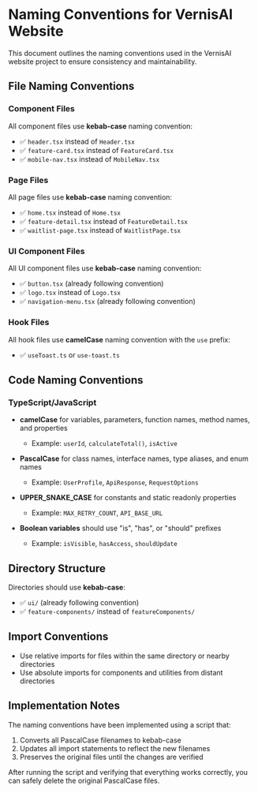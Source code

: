 # Naming Conventions for VernisAI Website

This document outlines the naming conventions used in the VernisAI website project to ensure consistency and maintainability.

## File Naming Conventions

### Component Files

All component files use **kebab-case** naming convention:

- ✅ `header.tsx` instead of `Header.tsx`
- ✅ `feature-card.tsx` instead of `FeatureCard.tsx`
- ✅ `mobile-nav.tsx` instead of `MobileNav.tsx`

### Page Files

All page files use **kebab-case** naming convention:

- ✅ `home.tsx` instead of `Home.tsx`
- ✅ `feature-detail.tsx` instead of `FeatureDetail.tsx`
- ✅ `waitlist-page.tsx` instead of `WaitlistPage.tsx`

### UI Component Files

All UI component files use **kebab-case** naming convention:

- ✅ `button.tsx` (already following convention)
- ✅ `logo.tsx` instead of `Logo.tsx`
- ✅ `navigation-menu.tsx` (already following convention)

### Hook Files

All hook files use **camelCase** naming convention with the `use` prefix:

- ✅ `useToast.ts` or `use-toast.ts`

## Code Naming Conventions

### TypeScript/JavaScript

- **camelCase** for variables, parameters, function names, method names, and properties

    - Example: `userId`, `calculateTotal()`, `isActive`

- **PascalCase** for class names, interface names, type aliases, and enum names

    - Example: `UserProfile`, `ApiResponse`, `RequestOptions`

- **UPPER_SNAKE_CASE** for constants and static readonly properties

    - Example: `MAX_RETRY_COUNT`, `API_BASE_URL`

- **Boolean variables** should use "is", "has", or "should" prefixes
    - Example: `isVisible`, `hasAccess`, `shouldUpdate`

## Directory Structure

Directories should use **kebab-case**:

- ✅ `ui/` (already following convention)
- ✅ `feature-components/` instead of `featureComponents/`

## Import Conventions

- Use relative imports for files within the same directory or nearby directories
- Use absolute imports for components and utilities from distant directories

## Implementation Notes

The naming conventions have been implemented using a script that:

1. Converts all PascalCase filenames to kebab-case
2. Updates all import statements to reflect the new filenames
3. Preserves the original files until the changes are verified

After running the script and verifying that everything works correctly, you can safely delete the original PascalCase files.
